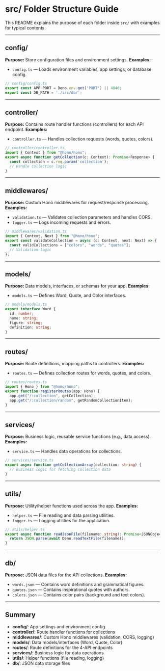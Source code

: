 # src/ Folder Structure Guide

This README explains the purpose of each folder inside `src/` with examples for typical contents.

---

## config/
**Purpose:** Store configuration files and environment settings.
**Examples:**
- `config.ts` — Loads environment variables, app settings, or database config.

```ts
// config/config.ts
export const APP_PORT = Deno.env.get('PORT') || 4040;
export const DB_PATH = './src/db/';
```

---

## controller/
**Purpose:** Contains route handler functions (controllers) for each API endpoint.
**Examples:**
- `controller.ts` — Handles collection requests (words, quotes, colors).

```ts
// controller/controller.ts
import { Context } from "@hono/hono";
export async function getCollection(c: Context): Promise<Response> {
  const collection = c.req.param('collection');
  // Handle collection logic
}
```

---

## middlewares/
**Purpose:** Custom Hono middlewares for request/response processing.
**Examples:**
- `validation.ts` — Validates collection parameters and handles CORS.
- `logger.ts` — Logs incoming requests and errors.

```ts
// middlewares/validation.ts
import { Context, Next } from "@hono/hono";
export const validateCollection = async (c: Context, next: Next) => {
  const validCollections = ["colors", "words", "quotes"];
  // Validation logic
};
```

---

## models/
**Purpose:** Data models, interfaces, or schemas for your app.
**Examples:**
- `models.ts` — Defines Word, Quote, and Color interfaces.

```ts
// models/models.ts
export interface Word {
  id: number;
  name: string;
  figure: string;
  definition: string;
}
```

---

## routes/
**Purpose:** Route definitions, mapping paths to controllers.
**Examples:**
- `routes.ts` — Defines collection routes for words, quotes, and colors.

```ts
// routes/routes.ts
import { Hono } from "@hono/hono";
export function registerRoutes(app: Hono) {
  app.get("/:collection", getCollection);
  app.get("/:collection/random", getRandomCollectionItem);
}
```

---

## services/
**Purpose:** Business logic, reusable service functions (e.g., data access).
**Examples:**
- `service.ts` — Handles data operations for collections.

```ts
// services/service.ts
export async function getCollectionArray(collection: string) {
  // Business logic for fetching collection data
}
```

---

## utils/
**Purpose:** Utility/helper functions used across the app.
**Examples:**
- `helper.ts` — File reading and data parsing utilities.
- `logger.ts` — Logging utilities for the application.

```ts
// utils/helper.ts
export async function readJsonFile(filename: string): Promise<JSONObject> {
  return JSON.parse(await Deno.readTextFile(filename));
}
```

---

## db/
**Purpose:** JSON data files for the API collections.
**Examples:**
- `words.json` — Contains word definitions and grammatical figures.
- `quotes.json` — Contains inspirational quotes with authors.
- `colors.json` — Contains color pairs (background and text colors).

---

## Summary
- **config/**: App settings and environment config
- **controller/**: Route handler functions for collections
- **middlewares/**: Custom Hono middlewares (validation, CORS, logging)
- **models/**: Data models/interfaces (Word, Quote, Color)
- **routes/**: Route definitions for the 4-API endpoints
- **services/**: Business logic for data operations
- **utils/**: Helper functions (file reading, logging)
- **db/**: JSON data storage files

